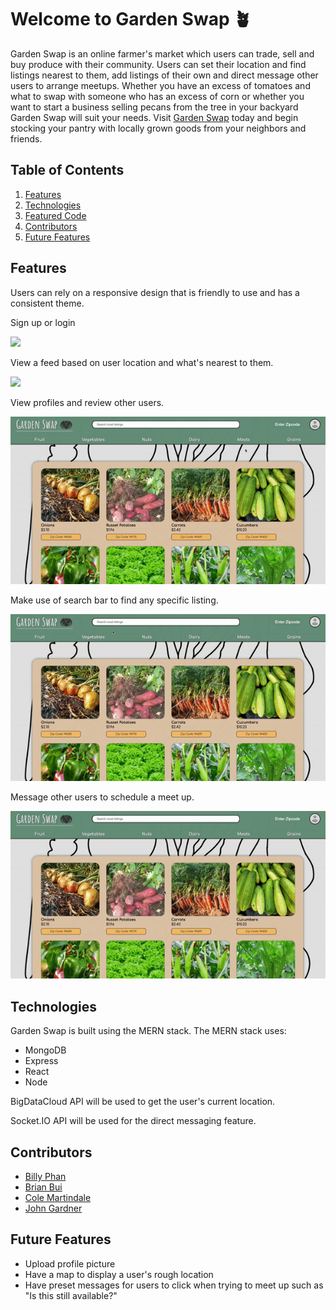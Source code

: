 # Welcome to Garden Swap 🪴

Garden Swap is an online farmer's market which users can trade, sell and buy produce with their community. Users can set their location and find listings nearest to them, add listings of their own and direct message other users to arrange meetups. Whether you have an excess of tomatoes and what to swap with someone who has an excess of corn or whether you want to start a business selling pecans from the tree in your backyard Garden Swap will suit your needs. Visit [Garden Swap](http://garden-swapp.herokuapp.com/#/) today and begin stocking your pantry with locally grown goods from your neighbors and friends.

## Table of Contents

1. [Features](#Features)
2. [Technologies](#Technologies)
3. [Featured Code](#Featured-Code)
4. [Contributors](#Contributors)
5. [Future Features](#Future-Features)

## Features

Users can rely on a responsive design that is friendly to use and has a consistent theme.

Sign up or login

![](https://github.com/bbui195/Garden-Swap/blob/main/session.gif)

View a feed based on user location and what's nearest to them.

![](https://github.com/bbui195/Garden-Swap/blob/main/feed.gif)

View profiles and review other users.

![](https://github.com/bbui195/Garden-Swap/blob/main/profile-review.gif)

Make use of search bar to find any specific listing.

![](https://github.com/bbui195/Garden-Swap/blob/main/search.gif)

Message other users to schedule a meet up.

![](https://github.com/bbui195/Garden-Swap/blob/main/message.gif)

## Technologies

Garden Swap is built using the MERN stack. 
The MERN stack uses:
* MongoDB
* Express
* React
* Node

BigDataCloud API will be used to get the user's current location.

Socket.IO API will be used for the direct messaging feature.




## Contributors

* [Billy Phan](#)
* [Brian Bui](#)
* [Cole Martindale](#)
* [John Gardner](#)

## Future Features

* Upload profile picture
* Have a map to display a user's rough location
* Have preset messages for users to click when trying to meet up such as "Is this still available?"
